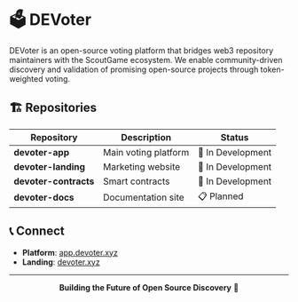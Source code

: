 # 🗳️ DEVoter
DEVoter is an open-source voting platform that bridges web3 repository maintainers with the ScoutGame ecosystem. We enable community-driven discovery and validation of promising open-source projects through token-weighted voting.

## 🏗️ Repositories

| Repository | Description | Status |
|------------|-------------|---------|
| **devoter-app** | Main voting platform | 🚧 In Development |
| **devoter-landing** | Marketing website | 🚧 In Development |
| **devoter-contracts** | Smart contracts | 🚧 In Development |
| **devoter-docs** | Documentation site | 📋 Planned |


## 📞 Connect

- **Platform**: [app.devoter.xyz](https://app.devoter.xyz)
- **Landing**: [devoter.xyz](https://devoter.xyz)

---

<div align="center">

**Building the Future of Open Source Discovery** 🚀

</div>
